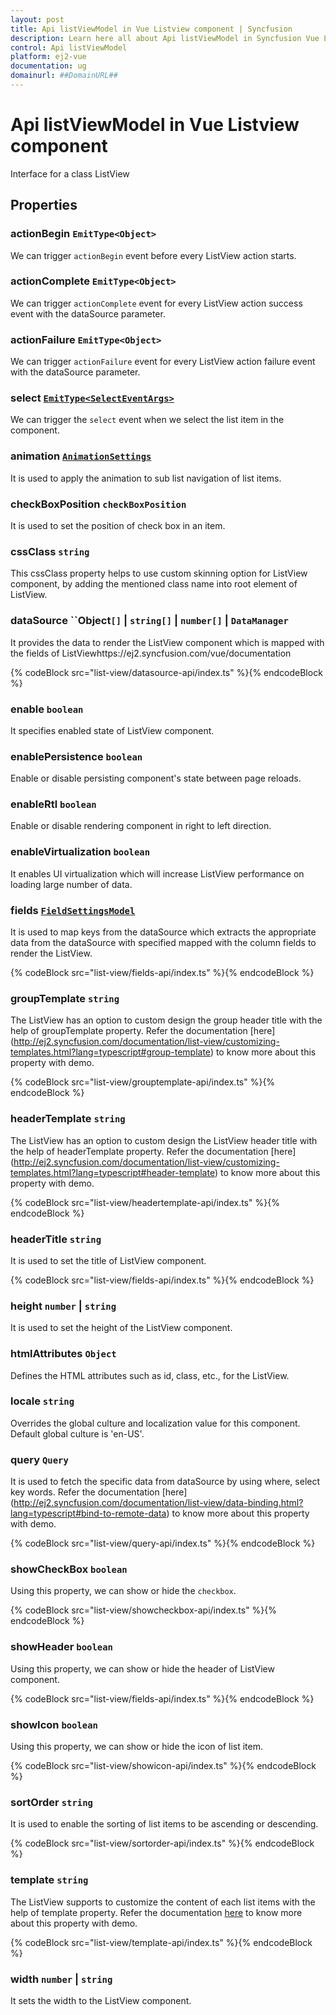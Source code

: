 ```yaml
---
layout: post
title: Api listViewModel in Vue Listview component | Syncfusion
description: Learn here all about Api listViewModel in Syncfusion Vue Listview component of Syncfusion Essential JS 2 and more.
control: Api listViewModel 
platform: ej2-vue
documentation: ug
domainurl: ##DomainURL##
---
```


# Api listViewModel in Vue Listview component

Interface for a class ListView

## Properties

### actionBegin  `EmitType<Object>`

We can trigger `actionBegin` event before every ListView action starts.

### actionComplete  `EmitType<Object>`

We can trigger `actionComplete` event for every ListView action success event
 with the dataSource parameter.

### actionFailure  `EmitType<Object>`

We can trigger `actionFailure` event for every ListView action failure event
 with the dataSource parameter.

### select [`EmitType<SelectEventArgs>`](https://ej2.syncfusion.com/vue/documentation/api-selectEventArgs.html)

We can trigger the `select` event when we select the list item in the component.

### animation [`AnimationSettings`](https://ej2.syncfusion.com/vue/documentation/api-animationSettings.html)

It is used to apply the animation to sub list navigation of list items.

### checkBoxPosition `checkBoxPosition`

It is used to set the position of check box in an item.

### cssClass `string`

This cssClass property helps to use custom skinning option for ListView component, by adding the mentioned class name into root element of ListView.

### dataSource ``Object`[]` &#124;  `string[]` &#124;  `number[]` &#124;  `DataManager`

It provides the data to render the ListView component which is mapped with the fields of ListViewhttps://ej2.syncfusion.com/vue/documentation

{% codeBlock src="list-view/datasource-api/index.ts" %}{% endcodeBlock %}

### enable `boolean`

It specifies enabled state of ListView component.

### enablePersistence `boolean`

Enable or disable persisting component's state between page reloads.

### enableRtl `boolean`

Enable or disable rendering component in right to left direction.

### enableVirtualization `boolean`

It enables UI virtualization which will increase ListView performance on loading large number of data.

### fields [`FieldSettingsModel`](./api-fieldSettingsModel.html)

It is used to map keys from the dataSource which extracts the appropriate data from the dataSource with specified mapped with the column fields to render the ListView.

{% codeBlock src="list-view/fields-api/index.ts" %}{% endcodeBlock %}

### groupTemplate `string`

The ListView has an option to custom design the group header title with the help of groupTemplate property.
Refer the documentation [here] (http://ej2.syncfusion.com/documentation/list-view/customizing-templates.html?lang=typescript#group-template) to know more about this property with demo.

{% codeBlock src="list-view/grouptemplate-api/index.ts" %}{% endcodeBlock %}

### headerTemplate `string`

The ListView has an option to custom design the ListView header title with the help of headerTemplate property.
Refer the documentation [here] (http://ej2.syncfusion.com/documentation/list-view/customizing-templates.html?lang=typescript#header-template) to know more about this property with demo.

{% codeBlock src="list-view/headertemplate-api/index.ts" %}{% endcodeBlock %}

### headerTitle `string`

It is used to set the title of ListView component.

{% codeBlock src="list-view/fields-api/index.ts" %}{% endcodeBlock %}

### height `number` &#124;  `string`

It is used to set the height of the ListView component.

### htmlAttributes ``Object``

Defines the HTML attributes such as id, class, etc., for the ListView.

### locale `string`

Overrides the global culture and localization value for this component. Default global culture is 'en-US'.

### query `Query`

It is used to fetch the specific data from dataSource by using where, select key words. Refer the documentation [here] (http://ej2.syncfusion.com/documentation/list-view/data-binding.html?lang=typescript#bind-to-remote-data) to know more about this property with demo.

{% codeBlock src="list-view/query-api/index.ts" %}{% endcodeBlock %}

### showCheckBox `boolean`

Using this property, we can show or hide the `checkbox`.

{% codeBlock src="list-view/showcheckbox-api/index.ts" %}{% endcodeBlock %}

### showHeader `boolean`

Using this property, we can show or hide the header of ListView component.

{% codeBlock src="list-view/fields-api/index.ts" %}{% endcodeBlock %}

### showIcon `boolean`

Using this property, we can show or hide the icon of list item.

{% codeBlock src="list-view/showicon-api/index.ts" %}{% endcodeBlock %}

### sortOrder `string`

It is used to enable the sorting of list items to be ascending or descending.

{% codeBlock src="list-view/sortorder-api/index.ts" %}{% endcodeBlock %}

### template `string`

The ListView supports to customize the content of each list items with the help of template property.
Refer the documentation [here](http://ej2.syncfusion.com/documentation/list-view/customizing-templates.html?lang=typescript)  to know more about this property with demo.

{% codeBlock src="list-view/template-api/index.ts" %}{% endcodeBlock %}

### width `number` &#124;  `string`

It sets the width to the ListView component.
